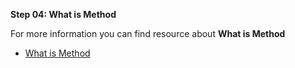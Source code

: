 **Step 04: What is Method**

For more information you can find resource about **What is Method**


-  [What is Method](https://www.programiz.com/java-programming/methods) 



